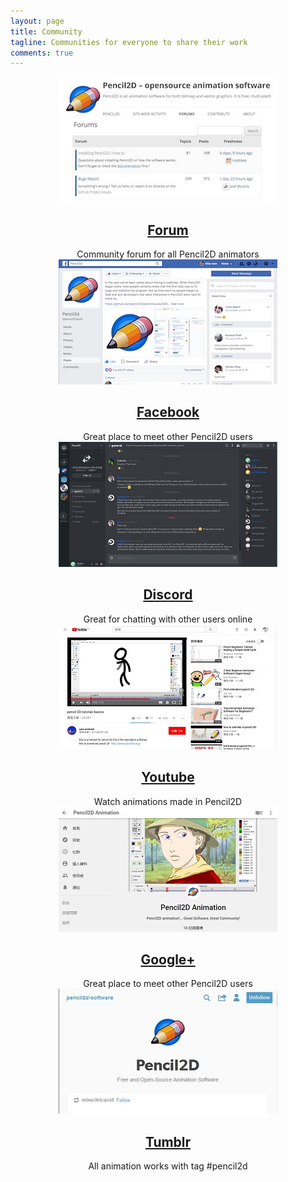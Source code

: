 ```yaml
---
layout: page
title: Community
tagline: Communities for everyone to share their work
comments: true
---
```


<div class="tiles" style="text-align:center">
  <div class="community-tile">
    <a href="https://www.pencil2d.org/?post_type=forum" target="_blank"><img src="/images/community-forum.jpg"></a>
    <a href="https://www.pencil2d.org/?post_type=forum" target="_blank"><h2 class="post-title">Forum</h2></a>
    Community forum for all Pencil2D animators
  </div>

  <div class="community-tile">
    <a href="https://www.facebook.com/groups/709024775972087/" target="_blank"><img src="/images/community-facebook.jpg"></a>
    <a href="https://www.facebook.com/groups/709024775972087/" target="_blank"><h2 class="post-title">Facebook</h2></a>
    Great place to meet other Pencil2D users
  </div>

  <div class="community-tile">
    <a href="https://discord.gg/8FxdV2g" target="_blank"><img src="/images/community-discord.jpg"></a>
    <a href="https://discord.gg/8FxdV2g" target="_blank"><h2 class="post-title">Discord</h2></a>
    Great for chatting with other users online
  </div>

  <div class="community-tile">
  <a href="https://www.youtube.com/results?sp=CAJQFA%253D%253D&search_query=Pencil2D" target="_blank"><img src="/images/community-youtube.jpg"></a>
    <a href="https://www.youtube.com/results?sp=CAJQFA%253D%253D&search_query=Pencil2D" target="_blank"><h2 class="post-title">Youtube</h2></a>
    Watch animations made in Pencil2D
  </div>

  <div class="community-tile">
    <a href="https://plus.google.com/communities/101311036131376070915" target="_blank"><img src="/images/community-googleplus.jpg"></a>
    <a href="https://plus.google.com/communities/101311036131376070915" target="_blank"><h2 class="post-title">Google+</h2></a>
    Great place to meet other Pencil2D users
  </div>

  <div class="community-tile">
    <a href="https://www.tumblr.com/tagged/pencil2d" target="_blank"><img src="/images/community-tumblr.jpg"></a>
    <a href="https://www.tumblr.com/tagged/pencil2d" target="_blank"><h2 class="post-title">Tumblr</h2></a>
    All animation works with tag #pencil2d
  </div>

</div>
<div style="clear:both"></div>
